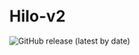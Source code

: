 # Hilo-v2

![GitHub release (latest by date)](https://img.shields.io/github/downloads/poky1084/Hilo-v2/Hilo-v2.0/total)
